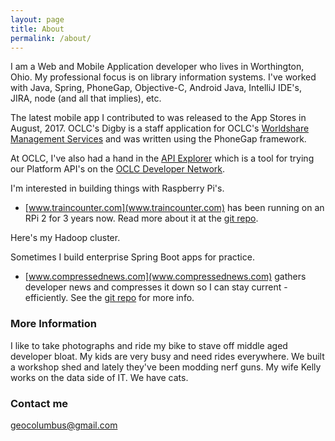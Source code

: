 ```yaml
---
layout: page
title: About
permalink: /about/
---
```


I am a Web and Mobile Application developer who lives in Worthington, Ohio. My professional focus is on library information systems. I've worked with Java, Spring, PhoneGap, Objective-C, Android Java, IntelliJ IDE's, JIRA, node (and all that implies), etc.

The latest mobile app I contributed to was released to the App Stores in August, 2017. OCLC's Digby is a staff application for OCLC's [Worldshare Management Services](https://www.oclc.org/en/worldshare-management-services.html) and was written using the PhoneGap framework.

 At OCLC, I've also had a hand in the [API Explorer](https://platform.worldcat.org/api-explorer/apis) which is a tool for trying our Platform API's on the [OCLC Developer Network](https://www.oclc.org/developer/home.en.html).

I'm interested in building things with Raspberry Pi's.

* [www.traincounter.com](www.traincounter.com) has been running on an RPi 2 for 3 years now. Read more about it at the [git repo](https://github.com/geocolumbus/traindetector).

Here's my Hadoop cluster.

Sometimes I build enterprise Spring Boot apps for practice.

* [www.compressednews.com](www.compressednews.com) gathers developer news and compresses it down so I can stay current - efficiently. See the [git repo](https://github.com/geocolumbus/linkgrabber) for more info.

### More Information

I like to take photographs and ride my bike to stave off middle aged developer bloat. My kids are very busy and need rides everywhere. We built a workshop shed and lately they've been modding nerf guns. My wife Kelly works on the data side of IT. We have cats.

### Contact me

[geocolumbus@gmail.com](mailto:geocolumbus@gmail.com)